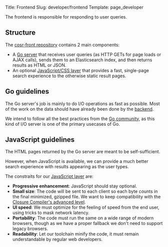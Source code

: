 Title: Frontend
Slug: developer/frontend
Template: page_developer

The frontend is responsible for responding to user queries.

## Structure

The [cosr-front repository](https://github.com/commonsearch/cosr-front) contains 2 main components:

 - A [Go server](https://github.com/commonsearch/cosr-front/tree/master/server) that receives user queries (as HTTP GETs for page loads or AJAX calls), sends them to an Elasticsearch index, and then returns results as HTML or JSON.
 - An optional [JavaScript/CSS layer](https://github.com/commonsearch/cosr-front/tree/master/static) that provides a fast, single-page search experience to the otherwise static result pages.

## Go guidelines

The Go server's job is mainly to do I/O operations as fast as possible. Most of the work on the data should have already been done by the [backend](/developer/backend).

We intend to follow all the best practices from the [Go community](https://golang.org/), as this kind of I/O server is one of the primary usecases of Go.

## JavaScript guidelines

The HTML pages returned by the Go server are meant to be self-sufficient.

However, when JavaScript is available, we can provide a much better search experience with results appearing as the user types.

The constraits for our [JavaScript layer](https://github.com/commonsearch/cosr-front/blob/master/static/js/index.js) are:

- **Progressive enhancement**: JavaScript should stay optional.
- **Small size**: The code will be sent to each client so each byte counts in the final minimized, gzipped file. We want to keep compatibility with the [Closure Compiler's advanced level](https://developers.google.com/closure/compiler/docs/api-tutorial3).
- **UI speed**: We must optimize for the feeling of speed from the end user, using tricks to mask network latency.
- **Portability**: The code must run the same on a wide range of modern browsers, though as we have a proper fallback we don't need to support legacy browsers.
- **Readability**: Let our toolchain minify the code, it must remain understandable by regular web developers.